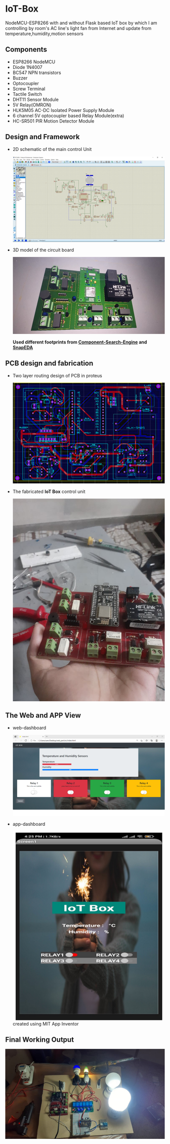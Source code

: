 # IoT-Box
NodeMCU-ESP8266 with and without Flask based IoT box by which I am controlling by room's AC line's light fan from Internet and update from temperature,humidity,motion sensors


## Components
* ESP8266 NodeMCU
* Diode 1N4007
* BC547 NPN transistors
* Buzzer
* Optocoupler
* Screw Terminal
* Tactile Switch
* DHT11 Sensor Module
* 5V Relay(OMRON)
* HLK5M05 AC-DC Isolated Power Supply Module
* 6 channel 5V optocoupler based Relay Module(extra)
* HC-SR501 PIR Motion Detector Module

## Design and Framework


* 2D schematic of the main control Unit

    ![2D schematic of the main control Unit](circuit_schematic.png)

* 3D model of the circuit board

    ![3D model of the circuit board](proteus_3D_design_view.jpg)

    **Used different footprints from [Component-Search-Engine](https://componentsearchengine.com/) and [SnapEDA](https://www.snapeda.com/)**


## PCB design and fabrication

* Two layer routing design of PCB in proteus   
    
    ![pcb_routing](pcb_routing.png)

* The fabricated **IoT Box** control unit

    ![xx](after_assembling_and_soldering.jpg)



## The Web and APP View

* web-dashboard

    ![web](web_dashboard_ss.png)

* app-dashboard

    ![app](mobile_app_ss.png)
    created using MIT App Inventor


## Final Working Output


![yy](final_working_pic_of_the_project.jpeg)
